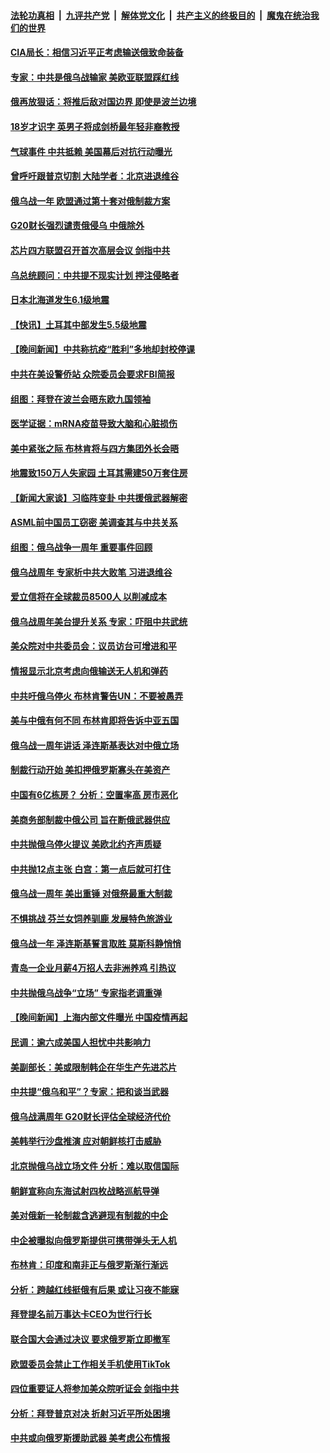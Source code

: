 ####  [法轮功真相](../../../../basic/blob/master/README.md?t=02262012) &nbsp;|&nbsp; [九评共产党](../../../../9ping.md/blob/master/README.md?t=02262012) &nbsp;|&nbsp; [解体党文化](../../../../jtdwh.md/blob/master/README.md?t=02262012)  &nbsp;|&nbsp; [共产主义的终极目的](../../../../gczydzjmd.md/blob/master/README.md?t=02262012) &nbsp;|&nbsp; [魔鬼在统治我们的世界](../../../../mgztzwmdsj.md/blob/master/README.md?t=02262012) 

#### [CIA局长：相信习近平正考虑输送俄致命装备](../pages/nsc418/n13938427.md?t=02262012) 

#### [专家：中共是俄乌战输家 美欧亚联盟踩红线](../pages/nsc418/n13937688.md?t=02262012) 

#### [俄再放狠话：将推后敌对国边界 即使是波兰边境](../pages/nsc418/n13938319.md?t=02262012) 

#### [18岁才识字 英男子将成剑桥最年轻非裔教授](../pages/nsc418/n13938001.md?t=02262012) 

#### [气球事件 中共抵赖 美国幕后对抗行动曝光](../pages/nsc418/n13938261.md?t=02262012) 

#### [曾呼吁跟普京切割 大陆学者：北京进退维谷](../pages/nsc418/n13938226.md?t=02262012) 

#### [俄乌战一年 欧盟通过第十套对俄制裁方案](../pages/nsc418/n13938233.md?t=02262012) 

#### [G20财长强烈谴责俄侵乌 中俄除外](../pages/nsc418/n13938118.md?t=02262012) 

#### [芯片四方联盟召开首次高层会议 剑指中共](../pages/nsc418/n13938194.md?t=02262012) 

#### [乌总统顾问：中共提不现实计划 押注侵略者](../pages/nsc418/n13938202.md?t=02262012) 

#### [日本北海道发生6.1级地震](../pages/nsc418/n13938174.md?t=02262012) 

#### [【快讯】土耳其中部发生5.5级地震](../pages/nsc418/n13938111.md?t=02262012) 


#### [【晚间新闻】中共称抗疫“胜利”多地却封校停课](../pages/nsc418/n13938036.md?t=02262012) 

#### [中共在美设警侨站 众院委员会要求FBI简报](../pages/nsc418/n13938015.md?t=02262012) 

#### [组图：拜登在波兰会晤东欧九国领袖](../pages/nsc418/n13937306.md?t=02262012) 

#### [医学证据：mRNA疫苗导致大脑和心脏损伤](../pages/nsc418/n13937706.md?t=02262012) 

#### [美中紧张之际 布林肯将与四方集团外长会晤](../pages/nsc418/n13937844.md?t=02262012) 

#### [地震致150万人失家园 土耳其需建50万套住房](../pages/nsc418/n13937750.md?t=02262012) 

#### [【新闻大家谈】习临阵变卦 中共援俄武器解密](../pages/nsc418/n13937713.md?t=02262012) 

#### [ASML前中国员工窃密 美调查其与中共关系](../pages/nsc418/n13937721.md?t=02262012) 

#### [组图：俄乌战争一周年 重要事件回顾](../pages/nsc418/n13937820.md?t=02262012) 

#### [俄乌战周年 专家析中共大败笔 习进退维谷](../pages/nsc418/n13936661.md?t=02262012) 

#### [爱立信将在全球裁员8500人 以削减成本](../pages/nsc418/n13937612.md?t=02262012) 

#### [俄乌战周年美台提升关系 专家：吓阻中共武统](../pages/nsc418/n13937472.md?t=02262012) 

#### [美众院对中共委员会：议员访台可增进和平](../pages/nsc418/n13937487.md?t=02262012) 

#### [情报显示北京考虑向俄输送无人机和弹药](../pages/nsc418/n13937615.md?t=02262012) 

#### [中共吁俄乌停火 布林肯警告UN：不要被愚弄](../pages/nsc418/n13937566.md?t=02262012) 

#### [美与中俄有何不同 布林肯即将告诉中亚五国](../pages/nsc418/n13937564.md?t=02262012) 

#### [俄乌战一周年讲话 泽连斯基表达对中俄立场](../pages/nsc418/n13937513.md?t=02262012) 

#### [制裁行动开始 美扣押俄罗斯寡头在美资产](../pages/nsc418/n13937543.md?t=02262012) 

#### [中国有6亿栋房？ 分析：空置率高 房市恶化](../pages/nsc418/n13936704.md?t=02262012) 

#### [美商务部制裁中俄公司 旨在断俄武器供应](../pages/nsc418/n13937503.md?t=02262012) 

#### [中共抛俄乌停火提议 美欧北约齐声质疑](../pages/nsc418/n13937512.md?t=02262012) 

#### [中共抛12点主张 白宫：第一点后就可打住](../pages/nsc418/n13937465.md?t=02262012) 

#### [俄乌战一周年 美出重锤 对俄祭最重大制裁](../pages/nsc418/n13937462.md?t=02262012) 

#### [不惧挑战 芬兰女饲养驯鹿 发展特色旅游业](../pages/nsc418/n13937089.md?t=02262012) 

#### [俄乌战一年 泽连斯基誓言取胜 莫斯科静悄悄](../pages/nsc418/n13937303.md?t=02262012) 

#### [青岛一企业月薪4万招人去非洲养鸡 引热议](../pages/nsc418/n13937354.md?t=02262012) 

#### [中共抛俄乌战争“立场” 专家指老调重弹](../pages/nsc418/n13937209.md?t=02262012) 

#### [【晚间新闻】上海内部文件曝光 中国疫情再起](../pages/nsc418/n13937216.md?t=02262012) 


#### [民调：逾六成美国人担忧中共影响力](../pages/nsc418/n13937091.md?t=02262012) 


#### [美副部长：美或限制韩企在华生产先进芯片](../pages/nsc418/n13937056.md?t=02262012) 

#### [中共提“俄乌和平”？专家：把和谈当武器](../pages/nsc418/n13935842.md?t=02262012) 

#### [俄乌战满周年 G20财长评估全球经济代价](../pages/nsc418/n13936978.md?t=02262012) 

#### [美韩举行沙盘推演 应对朝鲜核打击威胁](../pages/nsc418/n13936898.md?t=02262012) 

#### [北京抛俄乌战立场文件 分析：难以取信国际](../pages/nsc418/n13936899.md?t=02262012) 

#### [朝鲜宣称向东海试射四枚战略巡航导弹](../pages/nsc418/n13936900.md?t=02262012) 

#### [美对俄新一轮制裁含逃避现有制裁的中企](../pages/nsc418/n13936744.md?t=02262012) 

#### [中企被曝拟向俄罗斯提供可携带弹头无人机](../pages/nsc418/n13936825.md?t=02262012) 

#### [布林肯：印度和南非正与俄罗斯渐行渐远](../pages/nsc418/n13936831.md?t=02262012) 

#### [分析：跨越红线挺俄有后果 或让习夜不能寐](../pages/nsc418/n13936696.md?t=02262012) 

#### [拜登提名前万事达卡CEO为世行行长](../pages/nsc418/n13936749.md?t=02262012) 

#### [联合国大会通过决议 要求俄罗斯立即撤军](../pages/nsc418/n13936782.md?t=02262012) 

#### [欧盟委员会禁止工作相关手机使用TikTok](../pages/nsc418/n13936675.md?t=02262012) 

#### [四位重要证人将参加美众院听证会 剑指中共](../pages/nsc418/n13936681.md?t=02262012) 

#### [分析：拜登普京对决 折射习近平所处困境](../pages/nsc418/n13936667.md?t=02262012) 

#### [中共或向俄罗斯援助武器 美考虑公布情报](../pages/nsc418/n13936461.md?t=02262012) 

